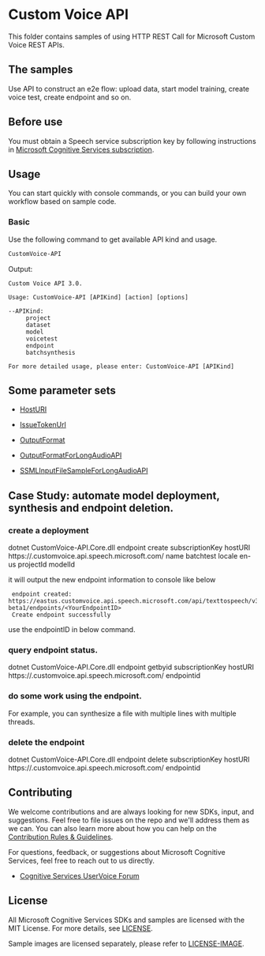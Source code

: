 # Custom Voice API

This folder contains samples of using HTTP REST Call for Microsoft Custom Voice REST APIs.

## The samples

Use API to construct an e2e flow: upload data, start model training, create voice test, create endpoint and so on.

## Before use

You must obtain a Speech service subscription key by following instructions in [Microsoft Cognitive Services subscription](https://docs.microsoft.com/en-us/azure/cognitive-services/speech-service/get-started#create-a-speech-resource-in-azure).

## Usage

You can start quickly with console commands, or you can build your own workflow based on sample code.

### Basic

Use the following command to get available API kind and usage.

```cmd
CustomVoice-API
```

Output:

```plaintext
Custom Voice API 3.0.

Usage: CustomVoice-API [APIKind] [action] [options]

--APIKind:
     project
     dataset
     model
     voicetest
     endpoint
     batchsynthesis

For more detailed usage, please enter: CustomVoice-API [APIKind]
```



## Some parameter sets

- [HostURI](https://docs.microsoft.com/en-us/azure/cognitive-services/speech-service/regions#speech-to-text-text-to-speech-and-translation)

- [IssueTokenUrl](https://docs.microsoft.com/en-us/azure/cognitive-services/speech-service/rest-text-to-speech#how-to-get-an-access-token)

- [OutputFormat](https://docs.microsoft.com/en-us/azure/cognitive-services/speech-service/rest-text-to-speech#audio-outputs)

- [OutputFormatForLongAudioAPI](https://docs.microsoft.com/en-us/azure/cognitive-services/speech-service/long-audio-api#audio-output-formats)

- [SSMLInputFileSampleForLongAudioAPI](https://github.com/Azure-Samples/Cognitive-Speech-TTS/blob/master/CustomVoice-API-Samples/Java/SSMLTextInputSample.txt)

## Case Study: automate model deployment, synthesis and endpoint deletion.

### create a deployment 
dotnet CustomVoice-API.Core.dll endpoint create subscriptionKey <YourSpeechKey> hostURI https://<YourRegion>.customvoice.api.speech.microsoft.com/ name batchtest locale en-us projectId <YourProjectGUID>  modelId <YourModelGuid> 

it will output the new endpoint information to console like below


     endpoint created: https://eastus.customvoice.api.speech.microsoft.com/api/texttospeech/v3.0-beta1/endpoints/<YourEndpointID>
     Create endpoint successfully

use the endpointID in below command. 

### query endpoint status. 
dotnet CustomVoice-API.Core.dll endpoint getbyid subscriptionKey <YourSpeechKey> hostURI https://<YourRegion>.customvoice.api.speech.microsoft.com/ endpointid <YourEndpointID>

### do some work using the endpoint. 
For example, you can synthesize a file with multiple lines with multiple threads.

### delete the endpoint 
dotnet  CustomVoice-API.Core.dll endpoint delete subscriptionKey <YourSpeechKey> hostURI https://<YourRegion>.customvoice.api.speech.microsoft.com/ endpointid <YourEndpointID>



## Contributing

We welcome contributions and are always looking for new SDKs, input, and
suggestions. Feel free to file issues on the repo and we'll address them as we can. You can also learn more about how you can help on the [Contribution
Rules & Guidelines](/CONTRIBUTING.md).

For questions, feedback, or suggestions about Microsoft Cognitive Services, feel free to reach out to us directly.

- [Cognitive Services UserVoice Forum](https://cognitive.uservoice.com)

## License

All Microsoft Cognitive Services SDKs and samples are licensed with the MIT License. For more details, see
[LICENSE](/LICENSE.md).

Sample images are licensed separately, please refer to [LICENSE-IMAGE](/LICENSE-IMAGE.md).
